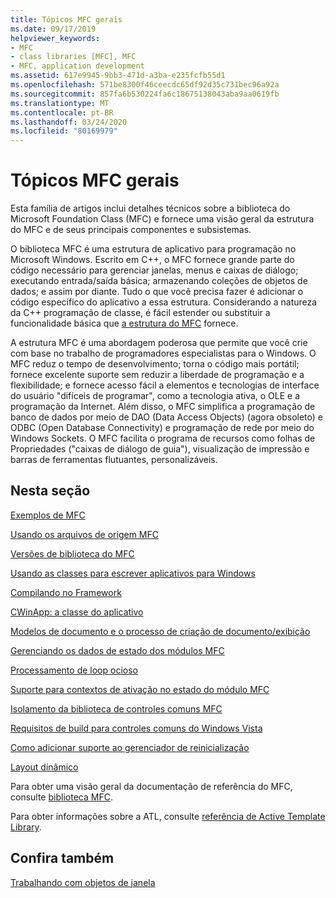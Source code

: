 ```yaml
---
title: Tópicos MFC gerais
ms.date: 09/17/2019
helpviewer_keywords:
- MFC
- class libraries [MFC], MFC
- MFC, application development
ms.assetid: 617e9945-9bb3-471d-a3ba-e235fcfb55d1
ms.openlocfilehash: 571be8300f46ceecdc65df92d35c731bec96a92a
ms.sourcegitcommit: 857fa6b530224fa6c18675138043aba9aa0619fb
ms.translationtype: MT
ms.contentlocale: pt-BR
ms.lasthandoff: 03/24/2020
ms.locfileid: "80169979"
---
```

# <a name="general-mfc-topics"></a>Tópicos MFC gerais

Esta família de artigos inclui detalhes técnicos sobre a biblioteca do Microsoft Foundation Class (MFC) e fornece uma visão geral da estrutura do MFC e de seus principais componentes e subsistemas.

O biblioteca MFC é uma estrutura de aplicativo para programação no Microsoft Windows. Escrito em C++, o MFC fornece grande parte do código necessário para gerenciar janelas, menus e caixas de diálogo; executando entrada/saída básica; armazenando coleções de objetos de dados; e assim por diante. Tudo o que você precisa fazer é adicionar o código específico do aplicativo a essa estrutura. Considerando a natureza da C++ programação de classe, é fácil estender ou substituir a funcionalidade básica que [a estrutura do MFC](../mfc/framework-mfc.md) fornece.

A estrutura MFC é uma abordagem poderosa que permite que você crie com base no trabalho de programadores especialistas para o Windows. O MFC reduz o tempo de desenvolvimento; torna o código mais portátil; fornece excelente suporte sem reduzir a liberdade de programação e a flexibilidade; e fornece acesso fácil a elementos e tecnologias de interface do usuário "difíceis de programar", como a tecnologia ativa, o OLE e a programação da Internet. Além disso, o MFC simplifica a programação de banco de dados por meio de DAO (Data Access Objects) (agora obsoleto) e ODBC (Open Database Connectivity) e programação de rede por meio do Windows Sockets. O MFC facilita o programa de recursos como folhas de Propriedades ("caixas de diálogo de guia"), visualização de impressão e barras de ferramentas flutuantes, personalizáveis.

## <a name="in-this-section"></a>Nesta seção

[Exemplos de MFC](../overview/visual-cpp-samples.md#mfc-samples)

[Usando os arquivos de origem MFC](../mfc/using-the-mfc-source-files.md)

[Versões de biblioteca do MFC](../mfc/mfc-library-versions.md)

[Usando as classes para escrever aplicativos para Windows](../mfc/using-the-classes-to-write-applications-for-windows.md)

[Compilando no Framework](../mfc/building-on-the-framework.md)

[CWinApp: a classe do aplicativo](../mfc/cwinapp-the-application-class.md)

[Modelos de documento e o processo de criação de documento/exibição](../mfc/document-templates-and-the-document-view-creation-process.md)

[Gerenciando os dados de estado dos módulos MFC](../mfc/managing-the-state-data-of-mfc-modules.md)

[Processamento de loop ocioso](../mfc/idle-loop-processing.md)

[Suporte para contextos de ativação no estado do módulo MFC](../mfc/support-for-activation-contexts-in-the-mfc-module-state.md)

[Isolamento da biblioteca de controles comuns MFC](../mfc/isolation-of-the-mfc-common-controls-library.md)

[Requisitos de build para controles comuns do Windows Vista](../mfc/build-requirements-for-windows-vista-common-controls.md)

[Como adicionar suporte ao gerenciador de reinicialização](../mfc/how-to-add-restart-manager-support.md)

[Layout dinâmico](../mfc/dynamic-layout.md)

Para obter uma visão geral da documentação de referência do MFC, consulte [biblioteca MFC](../mfc/mfc-desktop-applications.md).

Para obter informações sobre a ATL, consulte [referência de Active Template Library](../atl/atl-class-overview.md).

## <a name="see-also"></a>Confira também

[Trabalhando com objetos de janela](../mfc/working-with-window-objects.md)

